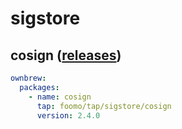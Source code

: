 # sigstore

## cosign ([releases](https://github.com/sigstore/cosign/releases))

```yaml
ownbrew:
  packages:
    - name: cosign
      tap: foomo/tap/sigstore/cosign
      version: 2.4.0
```

